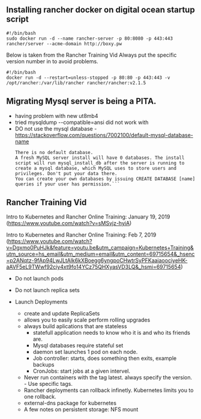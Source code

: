 ## Installing rancher docker on digital ocean startup script

```
#!/bin/bash
sudo docker run -d --name rancher-server -p 80:8080 -p 443:443 rancher/server --acme-domain http://boxy.pw
```

Below is taken from the Rancher Training Vid
Always put the specific version number in to avoid problems.
```
#!/bin/bash
docker run -d --restart=unless-stopped -p 80:80 -p 443:443 -v /opt/rancher:/var/lib/rancher rancher/rancher:v2.1.5
```



## Migrating Mysql server is being a PITA.
* having problem with new ut8mb4
* tried mysqldump --compatible=ansi did not work with
* DO not use the mysql database - https://stackoverflow.com/questions/7002100/default-mysql-database-name 
    ```
    There is no default database.
    A fresh MySQL server install will have 0 databases. The install script will run mysql_install_db after the server is running to create a mysql database, which MySQL uses to store users and privileges. Don't put your data there.
    You can create your own databases by issuing CREATE DATABASE [name] queries if your user has permission.```
    ```


## Rancher Training Vid 
Intro to Kubernetes and Rancher Online Training: January 19, 2019 (https://www.youtube.com/watch?v=sMSvjz-hyiA)

Intro to Kubernetes and Rancher Online Training: Feb 7, 2019 (https://www.youtube.com/watch?v=Dgxmo0PuHJk&feature=youtu.be&utm_campaign=Kubernetes+Training&utm_source=hs_email&utm_medium=email&utm_content=69715654&_hsenc=p2ANqtz-9fAp94LwJLtAlk6kXBoegg6yngpoCHwtrSyPFKaaiaoociyeHK-aAVF5eL9TWwf92ciy4xt9fo14YCz75QHXyasVD3LQ&_hsmi=69715654)

- Do not launch pods
- Do not launch replica sets
- Launch Deployments
  - create and update ReplicaSets
  - allows you to easily scale perform rolling upgrades
  - always build aplications that are stateless
    - statefull application needs to know who it is and who its friends are.
    - Mysql databases require stateful set
    - daemon set launches 1 pod on each node.
    - Job controller: starts, does something then exits, example backups
    - CronJobs: start jobs at a given intervel.
  - Never run containers with the tag latest. always specify the version. - Use specific tags.
  - Rancher deployments can rollback infinetly. Kubernetes limits you to one rollback.
  - external-dns package for kubernetes
  
  * A few notes on persistent storage: NFS mount





